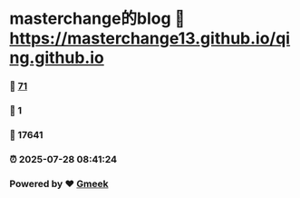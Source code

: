 # masterchange的blog :link: https://masterchange13.github.io/qing.github.io 
### :page_facing_up: [71](https://masterchange13.github.io/qing.github.io/tag.html) 
### :speech_balloon: 1 
### :hibiscus: 17641 
### :alarm_clock: 2025-07-28 08:41:24 
### Powered by :heart: [Gmeek](https://github.com/Meekdai/Gmeek)
